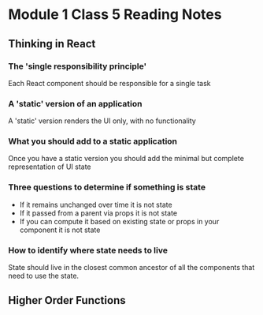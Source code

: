 # Module 1 Class 5 Reading Notes

## Thinking in React

### The 'single responsibility principle'

Each React component should be responsible for a single task

### A 'static' version of an application

A 'static' version renders the UI only, with no functionality

### What you should add to a static application

Once you have a static version you should add the minimal but complete representation of UI state

### Three questions to determine if something is state

- If it remains unchanged over time it is not state
- If it passed from a parent via props it is not state
- If you can compute it based on existing state or props in your component it is not state

### How to identify where state needs to live

State should live in the closest common ancestor of all the components that need to use the state.

## Higher Order Functions
